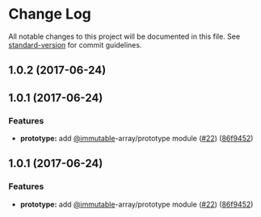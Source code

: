 # Change Log

All notable changes to this project will be documented in this file.
See [standard-version](https://github.com/conventional-changelog/standard-version) for commit guidelines.

<a name="1.0.2"></a>
## 1.0.2 (2017-06-24)



<a name="1.0.1"></a>
## 1.0.1 (2017-06-24)


### Features

* **prototype:** add [@immutable](https://github.com/immutable)-array/prototype module ([#22](https://github.com/azu/immutable-array-prototype/issues/22)) ([86f9452](https://github.com/azu/immutable-array-prototype/commit/86f9452))




<a name="1.0.1"></a>
## 1.0.1 (2017-06-24)


### Features

* **prototype:** add [@immutable](https://github.com/immutable)-array/prototype module ([#22](https://github.com/azu/immutable-array-prototype/issues/22)) ([86f9452](https://github.com/azu/immutable-array-prototype/commit/86f9452))
